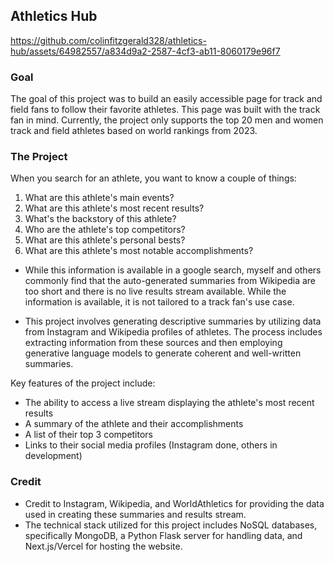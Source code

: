 ## Athletics Hub


https://github.com/colinfitzgerald328/athletics-hub/assets/64982557/a834d9a2-2587-4cf3-ab11-8060179e96f7

### Goal

The goal of this project was to build an easily accessible page for track and field fans to follow their favorite athletes. This page was built with the track fan in mind.
Currently, the project only supports the top 20 men and women track and field athletes based on world rankings from 2023.

### The Project

When you search for an athlete, you want to know a couple of things:

1. What are this athlete's main events?
2. What are this athlete's most recent results?
3. What's the backstory of this athlete?
4. Who are the athlete's top competitors?
5. What are this athlete's personal bests?
6. What are this athlete's most notable accomplishments?

- While this information is available in a google search, myself and others commonly find that the auto-generated summaries from Wikipedia are too short and there is no live results stream available. While the information is available, it is not tailored to a track fan's use case.

- This project involves generating descriptive summaries by utilizing data from Instagram and Wikipedia profiles of athletes. The process includes extracting information from these sources and then employing generative language models to generate coherent and well-written summaries.

Key features of the project include:
-   The ability to access a live stream displaying the athlete's most recent results
-   A summary of the athlete and their accomplishments
-   A list of their top 3 competitors
-   Links to their social media profiles (Instagram done, others in development)

### Credit

- Credit to Instagram, Wikipedia, and WorldAthletics for providing the data used in creating these summaries and results stream.
- The technical stack utilized for this project includes NoSQL databases, specifically MongoDB, a Python Flask server for handling data, and Next.js/Vercel for hosting the website.
